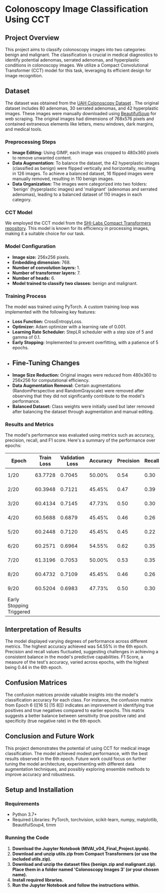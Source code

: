 # Colonoscopy Image Classification Using CCT
## Project Overview
This project aims to classify colonoscopy images into two categories: benign and malignant. The classification is crucial in medical diagnostics to identify potential adenomas, serrated adenomas, and hyperplastic conditions in colonoscopy images. We utilize a Compact Convolutional Transformer (CCT) model for this task, leveraging its efficient design for image recognition.

## Dataset
The dataset was obtained from the [UAH Colonoscopy Dataset](https://www.depeca.uah.es/colonoscopy_dataset/) . The original dataset includes 80 adenomas, 30 serrated adenomas, and 42 hyperplastic images. These images were manually downloaded using [BeautifulSoup](https://pypi.org/project/beautifulsoup4/) for web scraping. The original images had dimensions of 768x576 pixels and contained extraneous elements like letters, menu windows, dark margins, and medical tools.

### Preprocessing Steps
- **Image Editing:** Using GIMP, each image was cropped to 480x360 pixels to remove unwanted content.
- **Data Augmentation:** To balance the dataset, the 42 hyperplastic images (classified as benign) were flipped vertically and horizontally, resulting in 126 images. To achieve a balanced dataset, 16 flipped images were manually removed, resulting in 110 benign images.
- **Data Organization:** The images were categorized into two folders: 'benign' (hyperplastic images) and 'malignant' (adenomas and serrated adenomas), leading to a balanced dataset of 110 images in each category.
### CCT Model
We employed the CCT model from the [SHI-Labs Compact Transformers repository](https://github.com/SHI-Labs/Compact-Transformers). This model is known for its efficiency in processing images, making it a suitable choice for our task.

### Model Configuration
- **Image size:** 256x256 pixels.
- **Embedding dimension:** 768.
- **Number of convolution layers:** 1.
- **Number of transformer layers:** 7.
- **Number of heads:** 6.
- **Model trained to classify two classes:** benign and malignant.
### Training Process
The model was trained using PyTorch. A custom training loop was implemented with the following key features:

- **Loss Function:** CrossEntropyLoss.
- **Optimizer:** Adam optimizer with a learning rate of 0.001.
- **Learning Rate Scheduler:** StepLR scheduler with a step size of 5 and gamma of 0.1.
- **Early Stopping:** Implemented to prevent overfitting, with a patience of 5 epochs.
- ## Fine-Tuning Changes
- **Image Size Reduction:** Original images were reduced from 480x360 to 256x256 for computational efficiency.
- **Data Augmentation Removal:** Certain augmentations (RandomPerspective and RandomGrayscale) were removed after observing that they did not significantly contribute to the model's performance.
- **Balanced Dataset:** Class weights were initially used but later removed after balancing the dataset through augmentation and manual editing.
### Results and Metrics
The model's performance was evaluated using metrics such as accuracy, precision, recall, and F1 score. Here's a summary of the performance over epochs:

| Epoch    | Train Loss | Validation Loss | Accuracy | Precision | Recall | F1 Score | Confusion Matrix   |
| -------- | ---------- | --------------- | -------- | --------- | ------ | -------- | ------------------ |
| 1/20     | 63.7728    | 0.7045          | 50.00%   | 0.54      | 0.30   | 0.39     | [[15  6] [16  7]]  |
| 2/20     | 60.3948    | 0.7121          | 45.45%   | 0.47      | 0.39   | 0.43     | [[11 10] [14  9]]  |
| 3/20     | 60.4134    | 0.7145          | 47.73%   | 0.50      | 0.30   | 0.38     | [[14  7] [16  7]]  |
| 4/20     | 60.5688    | 0.6879          | 45.45%   | 0.46      | 0.26   | 0.33     | [[14  7] [17  6]]  |
| 5/20     | 60.2448    | 0.7120          | 45.45%   | 0.45      | 0.22   | 0.29     | [[15  6] [18  5]]  |
| 6/20     | 60.2571    | 0.6964          | 54.55%   | 0.62      | 0.35   | 0.44     | [[16  5] [15  8]]  |
| 7/20     | 61.3196    | 0.7053          | 50.00%   | 0.53      | 0.35   | 0.42     | [[14  7] [15  8]]  |
| 8/20     | 60.4732    | 0.7109          | 45.45%   | 0.46      | 0.26   | 0.33     | [[14  7] [17  6]]  |
| 9/20     | 60.5204    | 0.6983          | 47.73%   | 0.50      | 0.30   | 0.38     | [[14  7] [16  7]]  |
| Early Stopping Triggered                    |

## Interpretation of Results
The model displayed varying degrees of performance across different metrics. The highest accuracy achieved was 54.55% in the 6th epoch.
Precision and recall values fluctuated, suggesting challenges in achieving a consistent balance in the model's predictive capabilities.
F1 Score, a measure of the test's accuracy, varied across epochs, with the highest being 0.44 in the 6th epoch.

## Confusion Matrices
The confusion matrices provide valuable insights into the model's classification accuracy for each class.
For instance, the confusion matrix from Epoch 6 ([[16 5] [15 8]]) indicates an improvement in identifying true positives and true negatives compared to earlier epochs.
This matrix suggests a better balance between sensitivity (true positive rate) and specificity (true negative rate) in the 6th epoch.

## Conclusion and Future Work
This project demonstrates the potential of using CCT for medical image classification. The model achieved modest performance, with the best results observed in the 6th epoch. Future work could focus on further tuning the model architecture, experimenting with different data augmentation techniques, and possibly exploring ensemble methods to improve accuracy and robustness.

## Setup and Installation
### Requirements
- Python 3.7+
- Required Libraries: PyTorch, torchvision, scikit-learn, numpy, matplotlib, BeautifulSoup4, timm
### Running the Code
1. **Download the Jupyter Notebook (MVAI_v04_Final_Project.ipynb).**
2. **Download and unzip utils.zip from Compact Transformers (or use the included utils.zip).**
3. **Download and unzip the dataset files (benign.zip and malignant.zip). Place them in a folder named 'Colonoscopy Images 3' (or your chosen name).**
4. **Install required libraries.**
5. **Run the Jupyter Notebook and follow the instructions within.**
